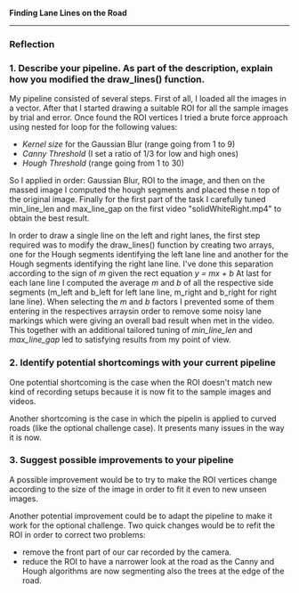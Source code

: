 **Finding Lane Lines on the Road**

---

### Reflection

### 1. Describe your pipeline. As part of the description, explain how you modified the draw_lines() function.

My pipeline consisted of several steps. 
First of all, I loaded all the images in a vector. After that I started drawing a suitable ROI for all the sample images by trial and error. 
Once found the ROI vertices I tried a brute force approach using nested for loop for the following values: 
- *Kernel size* for the Gaussian Blur (range going from 1 to 9)
- *Canny Threshold* (I set a ratio of 1/3 for low and high ones)
- *Hough Threshold* (range going from 1 to 30)

So I applied in order: Gaussian Blur, ROI to the image, and then on the massed image I computed the hough segments and placed these n top of the original image.
Finally for the first part of the task I carefully tuned min_line_len and max_line_gap on the first video "solidWhiteRight.mp4" to obtain the best result.

In order to draw a single line on the left and right lanes, the first step required was to modify the draw_lines() function by creating two arrays, one for the Hough segments identifying the left lane line and another for the Hough segments identifying the right lane line. I've done this separation according to the sign of *m* given the rect equation *y = mx + b* 
At last for each lane line I computed the average *m* and *b* of all the respective side segments (m_left and b_left for left lane line, m_right and b_right for right lane line). When selecting the *m* and *b* factors I prevented some of them entering in the respectives arraysin order to remove some noisy lane markings which were giving an overall bad result when met in the video. This together with an additional tailored tuning of *min_line_len* and *max_line_gap* led to satisfying results from my point of view.


### 2. Identify potential shortcomings with your current pipeline

One potential shortcoming is the case when the ROI doesn't match new kind of recording setups because it is now fit to the sample images and videos.

Another shortcoming is the case in which the pipelin is applied to curved roads (like the optional challenge case). It presents many issues in the way it is now.


### 3. Suggest possible improvements to your pipeline

A possible improvement would be to try to make the ROI vertices change according to the size of the image in order to fit it even to new unseen images.

Another potential improvement could be to adapt the pipeline to make it work for the optional challenge.
Two quick changes would be to refit the ROI in order to correct two problems:
- remove the front part of our car recorded by the camera.
- reduce the ROI to have a narrower look at the road as the Canny and Hough algorithms are now segmenting also the trees at the edge of the road.
